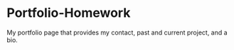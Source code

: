 # Portfolio-Homework
My portfolio page that provides my contact, past and current project, and a bio.
